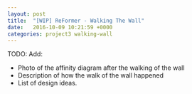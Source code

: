 ```yaml
---
layout: post
title:  "[WIP] ReFormer - Walking The Wall"
date:   2016-10-09 10:21:59 +0000
categories: project3 walking-wall
---
```

TODO: Add: 


- Photo of the affinity diagram after the walking of the wall
- Description of how the walk of the wall happened
- List of design ideas.
